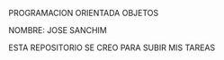 PROGRAMACION ORIENTADA OBJETOS

NOMBRE: JOSE SANCHIM

ESTA REPOSITORIO SE CREO PARA SUBIR MIS TAREAS
